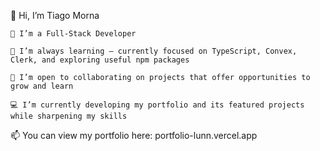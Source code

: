 👋 Hi, I’m Tiago Morna

    👀 I’m a Full-Stack Developer

    🌱 I’m always learning — currently focused on TypeScript, Convex, Clerk, and exploring useful npm packages

    💞️ I’m open to collaborating on projects that offer opportunities to grow and learn

    💻 I’m currently developing my portfolio and its featured projects while sharpening my skills

📫 You can view my portfolio here: portfolio-lunn.vercel.app
